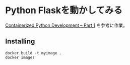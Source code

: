 # Python Flaskを動かしてみる

[Containerized Python Development – Part 1](https://www.docker.com/blog/containerized-python-development-part-1/) を参考に作業。

## Installing

```
docker build -t myimage .
docker images
```
